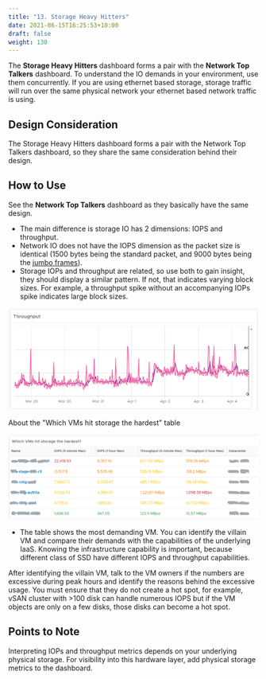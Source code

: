 ```yaml
---
title: "13. Storage Heavy Hitters"
date: 2021-06-15T16:25:53+10:00
draft: false
weight: 130
---
```


The **Storage Heavy Hitters** dashboard forms a pair with the **Network Top Talkers** dashboard. To understand the IO demands in your environment, use them concurrently. If you are using ethernet based storage, storage traffic will run over the same physical network your ethernet based network traffic is using.

## Design Consideration

The Storage Heavy Hitters dashboard forms a pair with the Network Top Talkers dashboard, so they share the same consideration behind their design.

## How to Use

See the **Network Top Talkers** dashboard as they basically have the same design.

- The main difference is storage IO has 2 dimensions: IOPS and throughput.
- Network IO does not have the IOPS dimension as the packet size is identical (1500 bytes being the standard packet, and 9000 bytes being the [jumbo frames](https://en.wikipedia.org/wiki/Jumbo_frame)).
- Storage IOPs and throughput are related, so use both to gain insight, they should display a similar pattern. If not, that indicates varying block sizes. For example, a throughput spike without an accompanying IOPs spike indicates large block sizes.

![Throughput spike](3.2.13-fig-1.png)

About the "Which VMs hit storage the hardest" table

![Hardest VM storage hitters](3.2.13-fig-2.png)

- The table shows the most demanding VM. You can identify the villain VM and compare their demands with the capabilities of the underlying IaaS. Knowing the infrastructure capability is important, because different class of SSD have different IOPS and throughput capabilities.

After identifying the villain VM, talk to the VM owners if the numbers are excessive during peak hours and identify the reasons behind the excessive usage. You must ensure that they do not create a hot spot, for example, vSAN cluster with >100 disk can handle numerous IOPS but if the VM objects are only on a few disks, those disks can become a hot spot.

## Points to Note

Interpreting IOPs and throughput metrics depends on your underlying physical storage. For visibility into this hardware layer, add physical storage metrics to the dashboard.